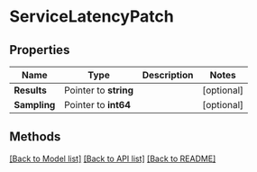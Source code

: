 # ServiceLatencyPatch

## Properties

Name | Type | Description | Notes
------------ | ------------- | ------------- | -------------
**Results** | Pointer to **string** |  | [optional] 
**Sampling** | Pointer to **int64** |  | [optional] 

## Methods


[[Back to Model list]](../README.md#documentation-for-models) [[Back to API list]](../README.md#documentation-for-api-endpoints) [[Back to README]](../README.md)


